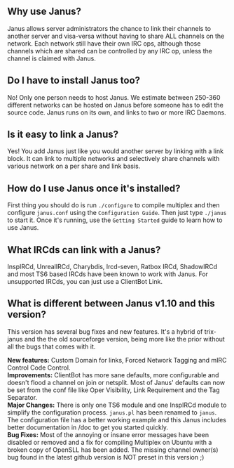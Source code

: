 Why use Janus?
--------------

Janus allows server administrators the chance to link their channels to another server and visa-versa without having to share ALL channels on the network. Each network still have their own IRC ops, although those channels which are shared can be controlled by any IRC op, unless the channel is claimed with Janus.


Do I have to install Janus too?
-------------------------------

No! Only one person needs to host Janus. We estimate between 250-360 different networks can be hosted on Janus before someone has to edit the source code. Janus runs on its own, and links to two or more IRC Daemons.


Is it easy to link a Janus?
---------------------------

Yes! You add Janus just like you would another server by linking with a link block. It can link to multiple networks and selectively share channels with various network on a per share and link basis.


How do I use Janus once it's installed?
---------------------------------------

First thing you should do is run `./configure` to compile multiplex and then configure `janus.conf` using the `Configuration Guide`. Then just type `./janus` to start it.
Once it's running, use the `Getting Started` guide to learn how to use Janus.


What IRCds can link with a Janus?
---------------------------------

InspIRCd, UnrealIRCd, Charybdis, Ircd-seven, Ratbox IRCd, ShadowIRCd and most TS6 based IRCds have been known to work with Janus. For unsupported IRCds, you can just use a ClientBot Link.


What is different between Janus v1.10 and this version? 
-------------------------------------------------------

This version has several bug fixes and new features. It's a hybrid of trix-janus and the the old sourceforge version, being more like the prior without all the bugs that comes with it. 

**New features:** Custom Domain for links, Forced Network Tagging and mIRC Control Code Control.  
**Improvements:** ClientBot has more sane defaults, more configurable and doesn't flood a channel on join or netsplit. Most of Janus' defaults can now be set from the conf file like Oper Visibility, Link Requirement and the Tag Separator.  
**Major Changes:** There is only one TS6 module and one InspIRCd module to simplify the configuration process. `janus.pl` has been renamed to `janus`. The configuration file has a better working example and this Janus includes better documentation in /doc to get you started quickly.  
**Bug Fixes:** Most of the annoying or insane error messages have been disabled or removed and a fix for compiling Multiplex on Ubuntu with a broken copy of OpenSLL has been added. The missing channel owner(s) bug found in the latest github version is NOT preset in this version ;)